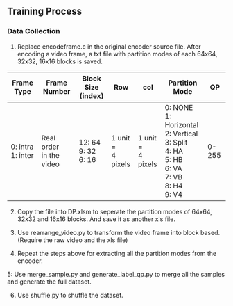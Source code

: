 ## Training Process

### Data Collection

1. Replace encodeframe.c in the original encoder source file. After encoding a video frame, a txt file with partition modes of each 64x64, 32x32, 16x16 blocks is saved.

| Frame Type           | Frame Number                | Block Size<br>(index)    | Row                   | col                  | Partition Mode                                                                                            | QP    |
|----------------------|-----------------------------|--------------------------|-----------------------|----------------------|-----------------------------------------------------------------------------------------------------------|-------|
| 0: intra<br>1: inter | Real order <br>in the video | 12: 64<br>9: 32<br>6: 16 | 1 unit = <br>4 pixels | 1 unit =<br>4 pixels | 0: NONE<br>1: Horizontal<br>2: Vertical<br>3: Split<br>4: HA<br>5: HB<br>6: VA<br>7: VB<br>8: H4<br>9: V4 | 0-255 |

2. Copy the file into DP.xlsm to seperate the partition modes of 64x64, 32x32 and 16x16 blocks. And save it as another xls file. 

3. Use rearrange_video.py to transform the video frame into block based. (Require the raw video and the xls file)

4. Repeat the steps above for extracting all the partition modes from the encoder.

5: Use merge_sample.py and generate_label_qp.py to merge all the samples and generate the full dataset.

6. Use shuffle.py to shuffle the dataset.
